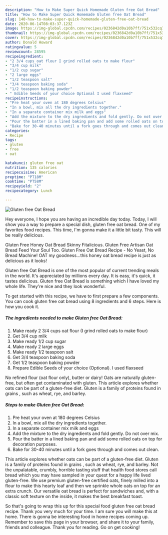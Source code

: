 ```yaml
---
description: "How to Make Super Quick Homemade Gluten free Oat Bread"
title: "How to Make Super Quick Homemade Gluten free Oat Bread"
slug: 140-how-to-make-super-quick-homemade-gluten-free-oat-bread
date: 2020-06-14T08:03:37.123Z
image: https://img-global.cpcdn.com/recipes/0236842d0a10b7ff/751x532cq70/gluten-free-oat-bread-recipe-main-photo.jpg
thumbnail: https://img-global.cpcdn.com/recipes/0236842d0a10b7ff/751x532cq70/gluten-free-oat-bread-recipe-main-photo.jpg
cover: https://img-global.cpcdn.com/recipes/0236842d0a10b7ff/751x532cq70/gluten-free-oat-bread-recipe-main-photo.jpg
author: Donald Howard
ratingvalue: 5
reviewcount: 28595
recipeingredient:
- "2 3/4 cups oat flour I grind rolled oats to make flour"
- "3/4 cup milk"
- "1/2 cup sugar"
- "2 large eggs"
- "1/2 teaspoon salt"
- "3/4 teaspoon baking soda"
- "1/2 teaspoon baking powder"
- " Edible Seeds of your choice Optional I used flaxseed"
recipeinstructions:
- "Pre heat your oven at 180 degrees Celsius"
- "In a bowl, mix all the dry ingredients together."
- "In a separate container mix milk and eggs"
- "Add the mixture to the dry ingredients and fold gently. Do not over mix."
- "Pour the batter in a lined baking pan and add some rolled oats on top for decoration purposes."
- "Bake for 30-40 minutes until a fork goes through and comes out clean."
categories:
- Recipe
tags:
- gluten
- free
- oat

katakunci: gluten free oat 
nutrition: 135 calories
recipecuisine: American
preptime: "PT18M"
cooktime: "PT58M"
recipeyield: "2"
recipecategory: Lunch

---
```



![Gluten free Oat Bread](https://img-global.cpcdn.com/recipes/0236842d0a10b7ff/751x532cq70/gluten-free-oat-bread-recipe-main-photo.jpg)

Hey everyone, I hope you are having an incredible day today. Today, I will show you a way to prepare a special dish, gluten free oat bread. One of my favorites food recipes. This time, I'm gonna make it a little bit tasty. This will be really delicious.

Gluten Free Honey Oat Bread Skinny Fitalicious. Gluten Free Artisan Oat Bread Feed Your Soul Too. Gluten Free Oat Bread Recipe - No Yeast, No Bread Machine! OAT my goodness…this honey oat bread recipe is just as delicious as it looks!

Gluten free Oat Bread is one of the most popular of current trending meals in the world. It's appreciated by millions every day. It is easy, it's quick, it tastes delicious. Gluten free Oat Bread is something which I have loved my whole life. They're nice and they look wonderful.


To get started with this recipe, we have to first prepare a few components. You can cook gluten free oat bread using 8 ingredients and 6 steps. Here is how you cook it.

<!--inarticleads1-->

##### The ingredients needed to make Gluten free Oat Bread:

1. Make ready 2 3/4 cups oat flour (I grind rolled oats to make flour)
1. Get 3/4 cup milk
1. Make ready 1/2 cup sugar
1. Make ready 2 large eggs
1. Make ready 1/2 teaspoon salt
1. Get 3/4 teaspoon baking soda
1. Get 1/2 teaspoon baking powder
1. Prepare  Edible Seeds of your choice (Optional). I used flaxseed


No refined flour (oat flour only), butter or dairy! Oats are naturally gluten-free, but often get contaminated with gluten. This article explores whether oats can be part of a gluten-free diet. Gluten is a family of proteins found in grains , such as wheat, rye, and barley. 

<!--inarticleads2-->

##### Steps to make Gluten free Oat Bread:

1. Pre heat your oven at 180 degrees Celsius
1. In a bowl, mix all the dry ingredients together.
1. In a separate container mix milk and eggs
1. Add the mixture to the dry ingredients and fold gently. Do not over mix.
1. Pour the batter in a lined baking pan and add some rolled oats on top for decoration purposes.
1. Bake for 30-40 minutes until a fork goes through and comes out clean.


This article explores whether oats can be part of a gluten-free diet. Gluten is a family of proteins found in grains , such as wheat, rye, and barley. Not the unpalatable, crumbly, horrible tasting stuff that health food stores call bread which you may have sampled in your quest for a happy life lived gluten-free. We use premium gluten-free certified oats, finely milled into a flour to make this hearty loaf and then we sprinkle whole oats on top for an extra crunch. Our versatile oat bread is perfect for sandwiches and, with a classic soft texture on the inside, it makes the best breakfast toast. 

So that's going to wrap this up for this special food gluten free oat bread recipe. Thank you very much for your time. I am sure you will make this at home. There is gonna be interesting food in home recipes coming up. Remember to save this page in your browser, and share it to your family, friends and colleague. Thank you for reading. Go on get cooking!
